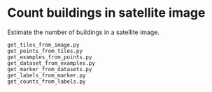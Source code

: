 Count buildings in satellite image
==================================
Estimate the number of buildings in a satellite image.

    get_tiles_from_image.py
    get_points_from_tiles.py
    get_examples_from_points.py
    get_dataset_from_examples.py
    get_marker_from_datasets.py
    get_labels_from_marker.py
    get_counts_from_labels.py
